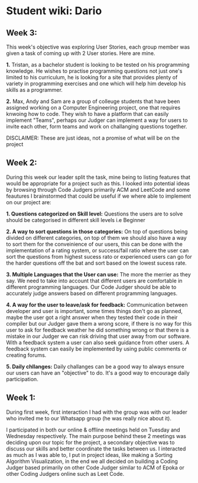 # Student wiki: Dario

## Week 3:
This week's objective was exploring User Stories, each group member was given a task of coming up with 2 User stories. Here are mine.

**1.** Tristan, as a bachelor student is looking to be tested on his programming knowledge. He wishes to practise programming questions not just one's limited to his curriculum, he is looking for a site that provides plenty of variety in programming exercises and one which will help him develop his skills as a programmer.

**2.** Max, Andy and Sam are a group of colleuge students that have been assigned working on a Computer Engineering project, one that requires knwoing how to code. They wish to have a platform that can easily implement "Teams", perhaps our Judger can implement a way for users to invite each other, form teams and work on challanging questions together.

DISCLAIMER: These are just ideas, not a promise of what will be on the project

## Week 2:
During this week our leader split the task, mine being to listing features that would be appropriate for a project such as this. I looked into potential ideas by browsing through Code Judgers primarily ACM and LeetCode and some feautures I brainstormed that could be useful if we where able to implement on our project are:

**1. Questions categorized on Skill level:** 
Questions the users are to solve should be categorised in different skill levels i.e Beginner

**2. A way to sort questions in those categories:**
On top of questions being divided on different categories, on top of them we should also have a way to sort them for the conveinience of our users, this can be done with the implementation of a rating system, or success/fail ratio where the user can sort the questions from highest sucess rato or experienced users can go for the harder questions off the bat and sort based on the lowest sucess rate.

**3. Multiple Languages that the User can use:**
The more the merrier as they say. We need to take into account that different users are comfortable in different programming languages. Our Code Judger should be able to accurately judge answers based on different programming languages.

**4. A way for the user to leave/ask for feedback:**
Communication between developer and user is important, some times things don't go as planned, maybe the user got a right answer when they tested their code in their compiler but our Judger gave them a wrong score, if there is no way for this user to ask for feedback weather he did something wrong or that there is a mistake in our Judger we can risk driving that user away from our software. With a feedback system a user can also seek guidance from other users. A feedback system can easily be implemented by using public comments or creating forums.

**5. Daily chllanges:**
Daily challanges can be a good way to always ensure our users can have an "objective" to do. It's a good way to encourage daily participation.

## Week 1:
During first week, first interaction I had with the group was with our leader who invited me to our Whatsapp group (he was really nice about it).

I participated in both our online & offline meetings held on Tuesday and Wednesday respectively. The main purpose behind these 2 meetings was deciding upon our topic for the project, a secondary objective was to discuss our skills and better coordinate the tasks between us. I interacted as much as I was able to, I put in project ideas, like making a Sorting Algorithm Visualization, in the end we all decided on building a Coding Judger based primarily on other Code Judger similar to ACM of Epoka or other Coding Judgers online such as Leet Code.